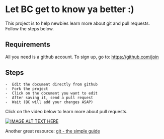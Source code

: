 # Let BC get to know ya better :)

This project is to help newbies learn more about git and pull requests. Follow the steps below.

## Requirements
All you need is a github account. To sign up, go to: https://github.com/join

## Steps
    -  Edit the document directly from github
    -  Fork the project
    -  Click on the document you want to edit
    -  After saving it, send a pull request
    -  Wait (BC will add your changes ASAP)


Click on the video below to learn more about pull requests.

[![IMAGE ALT TEXT HERE](http://img.youtube.com/vi/YTbRzhQju4c/0.jpg)](http://www.youtube.com/watch?v=YTbRzhQju4c)


Another great resource: [git - the simple guide](http://rogerdudler.github.io/git-guide/)